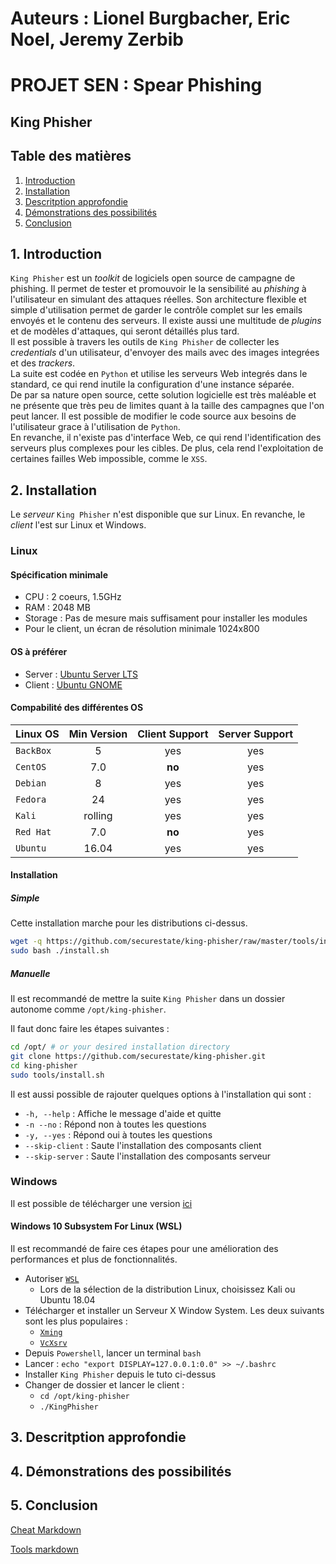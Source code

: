 # Auteurs : Lionel Burgbacher, Eric Noel, Jeremy Zerbib

# PROJET SEN : Spear Phishing

## King Phisher

## Table des matières 

1. [ Introduction ](#intro)
2. [ Installation ](#instal)
3. [ Descritption approfondie](#desc)
4. [ Démonstrations des possibilités ](#demo)
5. [ Conclusion ](#conc)

<a name="intro"></a>
## 1. Introduction

`King Phisher` est un *toolkit* de logiciels open source de campagne de phishing.
Il permet de tester et promouvoir le la sensibilité au *phishing* à l'utilisateur en simulant des attaques réelles.
Son architecture flexible et simple d'utilisation permet de garder le contrôle complet sur les emails envoyés et le contenu des serveurs.
Il existe aussi une multitude de *plugins* et de modèles d'attaques, qui seront détaillés plus tard.  
Il est possible à travers les outils de `King Phisher` de collecter les *credentials* d'un utilisateur, d'envoyer des mails avec des images integrées et des *trackers*.  
La suite est codée en `Python` et utilise les serveurs Web integrés dans le standard, ce qui rend inutile la configuration d'une instance séparée.  
De par sa nature open source, cette solution logicielle est très maléable et ne présente que très peu de limites quant à la taille des campagnes que l'on peut lancer.
Il est possible de modifier le code source aux besoins de l'utilisateur grace à l'utilisation de `Python`.  
En revanche, il n'existe pas d'interface Web, ce qui rend l'identification des serveurs plus complexes pour les cibles.
De plus, cela rend l'exploitation de certaines failles Web impossible, comme le `XSS`.

<a name="instal"></a>
## 2. Installation

Le *serveur* `King Phisher` n'est disponible que sur Linux.
En revanche, le *client* l'est sur Linux et Windows.

### Linux

#### Spécification minimale

- CPU : 2 coeurs, 1.5GHz
- RAM : 2048 MB
- Storage : Pas de mesure mais suffisament pour installer les modules
- Pour le client, un écran de résolution minimale 1024x800

#### OS à préférer

- Server : [Ubuntu Server LTS](https://ubuntu.com/download/server)
- Client : [Ubuntu GNOME](https://ubuntugnome.org/download/)

#### Compabilité des différentes OS 

| Linux OS  | Min Version | Client Support  | Server Support |
| ----------|:-----------:| :--------------:| :------------: |
| `BackBox` | 5           | yes             | yes            |
| `CentOS`  | 7.0         | **no**          | yes            |
| `Debian`  | 8           | yes             | yes            |
| `Fedora`  | 24          | yes             | yes            |
| `Kali`    | rolling     | yes             | yes            |
| `Red Hat` | 7.0         | **no**          | yes            |
| `Ubuntu`  | 16.04       | yes             | yes            |

#### Installation

##### Simple

Cette installation marche pour les distributions ci-dessus.

```bash
wget -q https://github.com/securestate/king-phisher/raw/master/tools/install.sh && \
sudo bash ./install.sh
```

##### Manuelle

Il est recommandé de mettre la suite `King Phisher` dans un dossier autonome comme `/opt/king-phisher`.

Il faut donc faire les étapes suivantes : 

```bash
cd /opt/ # or your desired installation directory
git clone https://github.com/securestate/king-phisher.git
cd king-phisher
sudo tools/install.sh
```

Il est aussi possible de rajouter quelques options à l'installation qui sont : 

- `-h, --help` : Affiche le message d'aide et quitte
- `-n --no` : Répond non à toutes les questions
- `-y, --yes` : Répond oui à toutes les questions
- `--skip-client` : Saute l'installation des composants client
- `--skip-server` : Saute l'installation des composants serveur

### Windows

Il est possible de télécharger une version [ici](https://github.com/rsmusllp/king-phisher/releases)

#### Windows 10 Subsystem For Linux (WSL)

Il est recommandé de faire ces étapes pour une amélioration des performances et plus de fonctionnalités.

- Autoriser [`WSL`](https://docs.microsoft.com/en-us/windows/wsl/install-win10)
    - Lors de la sélection de la distribution Linux, choisissez Kali ou Ubuntu 18.04
- Télécharger et installer un Serveur X Window System. Les deux suivants sont les plus populaires :
    - [`Xming`](https://sourceforge.net/projects/xming/)
    - [`VcXsrv`](https://sourceforge.net/projects/vcxsrv/)
- Depuis `Powershell`, lancer un terminal `bash`
- Lancer : `echo "export DISPLAY=127.0.0.1:0.0" >> ~/.bashrc`
- Installer `King Phisher` depuis le tuto ci-dessus
- Changer de dossier et lancer le client : 
    - `cd /opt/king-phisher`
    - `./KingPhisher`

<a name="desc"></a>
## 3. Descritption approfondie

<a name="demo"></a>
## 4. Démonstrations des possibilités

<a name="conc"></a>
## 5. Conclusion


[Cheat Markdown](https://github.com/adam-p/markdown-here/wiki/Markdown-Cheatsheet)

[Tools markdown](https://github.com/adam-p/markdown-here/wiki/Other-Markdown-Tools)
